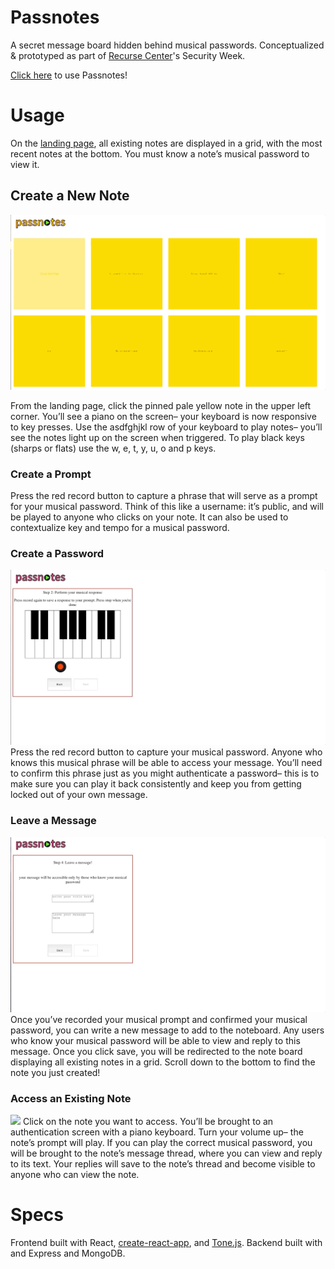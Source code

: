 # Passnotes

A secret message board hidden behind musical passwords.  Conceptualized & prototyped as part of [Recurse Center](https://github.com/recursecenter/)'s Security Week.  

[Click here](https://passnotes.herokuapp.com/) to use Passnotes!


# Usage
On the [landing page](https://passnotes.herokuapp.com/), all existing notes are displayed in a grid, with the most recent notes at the bottom.  You must know a note’s musical password to view it. 

## Create a New Note
![](createPrompt.gif)

From the landing page, click the pinned pale yellow note in the upper left corner.  You’ll see a piano on the screen– your keyboard is now responsive to key presses.  Use the asdfghjkl row of your keyboard to play notes– you’ll see the notes light up on the screen when triggered.  To play black keys (sharps or flats) use the w, e, t, y, u, o and p keys.  

### Create a Prompt
Press the red record button to capture a phrase that will serve as a prompt for your musical password.  Think of this like a username: it’s public, and will be played to anyone who clicks on your note.  It can also be used to contextualize key and tempo for a musical password. 

### Create a Password
![](createPassword.gif)
Press the red record button to capture your musical password.  Anyone who knows this musical phrase will be able to access your message.  You’ll need to confirm this phrase just as you might authenticate a password– this is to make sure you can play it back consistently and keep you from getting locked out of your own message.

### Leave a Message
![](message.gif)
Once you’ve recorded your musical prompt and confirmed your musical password, you can write a new message to add to the noteboard.  Any users who know your musical password will be able to view and reply to this message.  Once you click save, you will be redirected to the note board displaying all existing notes in a grid.  Scroll down to the bottom to find the note you just created!

### Access an Existing Note
![](viewreply.gif)
Click on the note you want to access.  You’ll be brought to an authentication screen with a piano keyboard.  Turn your volume up– the note’s prompt will play.  If you can play the correct musical password, you will be brought to the note’s message thread, where you can view and reply to its text.  Your replies will save to the note’s thread and become visible to anyone who can view the note.

# Specs
Frontend built with React, [create-react-app](https://github.com/facebook/create-react-app), and [Tone.js](https://github.com/Tonejs). Backend built with and Express and MongoDB.
